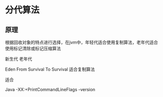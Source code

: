 # 分代算法

## 原理

根据回收对象的特点进行选择，在jvm中，年轻代适合使用复制算法，老年代适合使用标记清除或标记压缩算法





新生代 老年代

Eden From Survival To Survival 适合复制算法

适合





Java -XX:+PrintCommandLineFlags -version